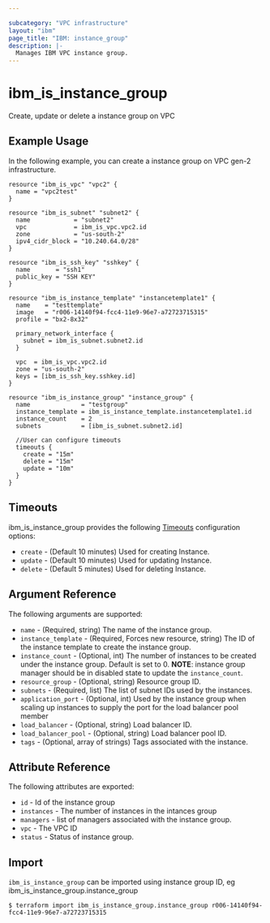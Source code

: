 ```yaml
---

subcategory: "VPC infrastructure"
layout: "ibm"
page_title: "IBM: instance_group"
description: |-
  Manages IBM VPC instance group.
---
```


# ibm\_is_instance_group

Create, update or delete a instance group on VPC

## Example Usage

In the following example, you can create a instance group on VPC gen-2 infrastructure.
```hcl
resource "ibm_is_vpc" "vpc2" {
  name = "vpc2test"
}

resource "ibm_is_subnet" "subnet2" {
  name            = "subnet2"
  vpc             = ibm_is_vpc.vpc2.id
  zone            = "us-south-2"
  ipv4_cidr_block = "10.240.64.0/28"
}

resource "ibm_is_ssh_key" "sshkey" {
  name       = "ssh1"
  public_key = "SSH KEY"
}

resource "ibm_is_instance_template" "instancetemplate1" {
  name    = "testtemplate"
  image   = "r006-14140f94-fcc4-11e9-96e7-a72723715315"
  profile = "bx2-8x32"

  primary_network_interface {
    subnet = ibm_is_subnet.subnet2.id
  }

  vpc  = ibm_is_vpc.vpc2.id
  zone = "us-south-2"
  keys = [ibm_is_ssh_key.sshkey.id]
}

resource "ibm_is_instance_group" "instance_group" {
  name              = "testgroup"
  instance_template = ibm_is_instance_template.instancetemplate1.id
  instance_count    = 2
  subnets           = [ibm_is_subnet.subnet2.id]

  //User can configure timeouts
  timeouts {
    create = "15m"
    delete = "15m"
    update = "10m"
  }
}
```

## Timeouts

ibm_is_instance_group provides the following [Timeouts](https://www.terraform.io/docs/configuration/resources.html#timeouts) configuration options:

* `create` - (Default 10 minutes) Used for creating Instance.
* `update` - (Default 10 minutes) Used for updating Instance.
* `delete` - (Default 5 minutes) Used for deleting Instance.

## Argument Reference

The following arguments are supported:

* `name` - (Required, string) The name of the instance group.
* `instance_template` - (Required, Forces new resource, string) The ID of the instance template to create the instance group.
* `instance_count` - (Optional, int) The number of instances to be created under the instance group. Default is set to 0.
  **NOTE**: instance group manager should be in disabled state to update the `instance_count`.
* `resource_group` - (Optional, string) Resource group ID.
* `subnets` - (Required, list) The list of subnet IDs used by the instances.
* `application_port` - (Optional, int) Used by the instance group when scaling up instances to supply the port for the load balancer pool member
* `load_balancer` - (Optional, string) Load balancer ID.
* `load_balancer_pool` - (Optional, string) Load balancer pool ID.
* `tags` - (Optional, array of strings) Tags associated with the instance.

## Attribute Reference

The following attributes are exported:

* `id` - Id of the instance group
* `instances` - The number of instances in the intances group
* `managers` - list of managers associated with the instance group.
* `vpc` - The VPC ID
* `status` - Status of instance group.

## Import

`ibm_is_instance_group` can be imported using instance group ID, eg ibm_is_instance_group.instance_group

```
$ terraform import ibm_is_instance_group.instance_group r006-14140f94-fcc4-11e9-96e7-a72723715315
```
